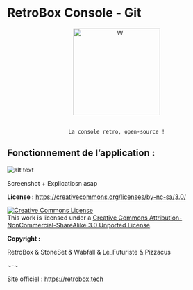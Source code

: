 
# RetroBox Console - Git
<div align="center" color="#0094D2">
	<img src="https://stoneset.pw/images/retrobox.jpg" height="200" alt="W" /><br><br>
    
    La console retro, open-source !
</div>

## Fonctionnement de l’application :



![alt text](https://files.lefuturiste.fr/direct/9D71478B06BE6E5AD1A2.jpg "Fonctionnement de l'application")


Screenshot + Explicatiosn asap


__License :__
https://creativecommons.org/licenses/by-nc-sa/3.0/

<a rel="license" href="http://creativecommons.org/licenses/by-nc-sa/3.0/"><img alt="Creative Commons License" style="border-width:0" src="https://i.creativecommons.org/l/by-nc-sa/3.0/88x31.png" /></a><br />This work is licensed under a <a rel="license" href="http://creativecommons.org/licenses/by-nc-sa/3.0/">Creative Commons Attribution-NonCommercial-ShareAlike 3.0 Unported License</a>.

__Copyright :__

RetroBox & StoneSet & Wabfall & Le_Futuriste & Pizzacus

~-~

Site officiel : https://retrobox.tech
